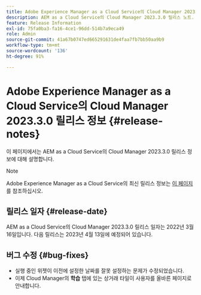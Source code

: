 ```yaml
---
title: Adobe Experience Manager as a Cloud Service의 Cloud Manager 2023.3.0 릴리스 정보
description: AEM as a Cloud Service의 Cloud Manager 2023.3.0 릴리스 노트.
feature: Release Information
exl-id: 75fa0ba3-fa16-4ce1-96dd-514b7a9eca49
role: Admin
source-git-commit: 41a67b0747ed665291631de4faa7fb7bb50aa9b9
workflow-type: tm+mt
source-wordcount: '136'
ht-degree: 91%

---
```


# Adobe Experience Manager as a Cloud Service의 Cloud Manager 2023.3.0 릴리스 정보 {#release-notes}

이 페이지에서는 AEM as a Cloud Service의 Cloud Manager 2023.3.0 릴리스 정보에 대해 설명합니다.

>[!NOTE]
>
>Adobe Experience Manager as a Cloud Service의 최신 릴리스 정보는 [이 페이지](/help/release-notes/release-notes-cloud/release-notes-current.md)를 참조하십시오.

## 릴리스 일자 {#release-date}

AEM as a Cloud Service의 Cloud Manager 2023.3.0 릴리스 일자는 2022년 3월 16일입니다. 다음 릴리스는 2023년 4월 13일에 예정되어 있습니다.

## 버그 수정 {#bug-fixes}

* 실행 중인 위젯이 이전에 설정한 날짜를 잘못 설정하는 문제가 수정되었습니다.
* 이제 Cloud Manager의 **학습** 탭에 있는 상거래 타일이 사용자를 올바른 페이지로 안내합니다.
